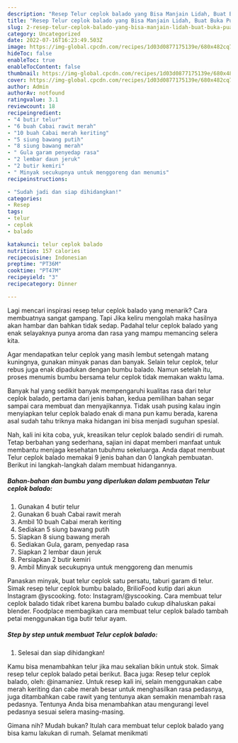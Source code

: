 ```yaml
---
description: "Resep Telur ceplok balado yang Bisa Manjain Lidah, Buat Buka Puasa Enak Banget"
title: "Resep Telur ceplok balado yang Bisa Manjain Lidah, Buat Buka Puasa Enak Banget"
slug: 2-resep-telur-ceplok-balado-yang-bisa-manjain-lidah-buat-buka-puasa-enak-banget
category: Uncategorized
date: 2022-07-16T16:23:49.503Z
image: https://img-global.cpcdn.com/recipes/1d03d0877175139e/680x482cq70/telur-ceplok-balado-foto-resep-utama.jpg
hideToc: false
enableToc: true
enableTocContent: false
thumbnail: https://img-global.cpcdn.com/recipes/1d03d0877175139e/680x482cq70/telur-ceplok-balado-foto-resep-utama.jpg
cover: https://img-global.cpcdn.com/recipes/1d03d0877175139e/680x482cq70/telur-ceplok-balado-foto-resep-utama.jpg
author: Admin
authorAv: notfound
ratingvalue: 3.1
reviewcount: 18
recipeingredient:
- "4 butir telur"
- "6 buah Cabai rawit merah"
- "10 buah Cabai merah keriting"
- "5 siung bawang putih"
- "8 siung bawang merah"
- " Gula garam penyedap rasa"
- "2 lembar daun jeruk"
- "2 butir kemiri"
- " Minyak secukupnya untuk menggoreng dan menumis"
recipeinstructions:

- "Sudah jadi dan siap dihidangkan!"
categories:
- Resep
tags:
- telur
- ceplok
- balado

katakunci: telur ceplok balado 
nutrition: 157 calories
recipecuisine: Indonesian
preptime: "PT36M"
cooktime: "PT47M"
recipeyield: "3"
recipecategory: Dinner

---
```



Lagi mencari inspirasi resep telur ceplok balado yang menarik? Cara membuatnya sangat gampang. Tapi Jika keliru mengolah maka hasilnya akan hambar dan bahkan tidak sedap. Padahal telur ceplok balado yang enak selayaknya punya aroma dan rasa yang mampu memancing selera kita.


Agar mendapatkan telur ceplok yang masih lembut setengah matang kuningnya, gunakan minyak panas dan banyak. Selain telur ceplok, telur rebus juga enak dipadukan dengan bumbu balado. Namun setelah itu, proses menumis bumbu bersama telur ceplok tidak memakan waktu lama.

Banyak hal yang sedikit banyak mempengaruhi kualitas rasa dari telur ceplok balado, pertama dari jenis bahan, kedua pemilihan bahan segar sampai cara membuat dan menyajikannya. Tidak usah pusing kalau ingin menyiapkan telur ceplok balado enak di mana pun kamu berada, karena asal sudah tahu triknya maka hidangan ini bisa menjadi suguhan spesial.


Nah, kali ini kita coba, yuk, kreasikan telur ceplok balado sendiri di rumah. Tetap berbahan yang sederhana, sajian ini dapat memberi manfaat untuk membantu menjaga kesehatan tubuhmu sekeluarga. Anda dapat membuat Telur ceplok balado memakai 9 jenis bahan dan 0 langkah pembuatan. Berikut ini langkah-langkah dalam membuat hidangannya.

<!--inarticleads1-->

##### Bahan-bahan dan bumbu yang diperlukan dalam pembuatan Telur ceplok balado:

1. Gunakan 4 butir telur
1. Gunakan 6 buah Cabai rawit merah
1. Ambil 10 buah Cabai merah keriting
1. Sediakan 5 siung bawang putih
1. Siapkan 8 siung bawang merah
1. Sediakan  Gula, garam, penyedap rasa
1. Siapkan 2 lembar daun jeruk
1. Persiapkan 2 butir kemiri
1. Ambil  Minyak secukupnya untuk menggoreng dan menumis


Panaskan minyak, buat telur ceplok satu persatu, taburi garam di telur. Simak resep telur ceplok bumbu balado, BrilioFood kutip dari akun Instagram @yscooking. foto: Instagram/@yscooking. Cara membuat telur ceplok balado tidak ribet karena bumbu balado cukup dihaluskan pakai blender. Foodplace membagikan cara membuat telur ceplok balado tambah petai menggunakan tiga butir telur ayam. 

<!--inarticleads2-->

##### Step by step untuk membuat Telur ceplok balado:


1. Selesai dan siap dihidangkan!

Kamu bisa menambahkan telur jika mau sekalian bikin untuk stok. Simak resep telur ceplok balado petai berikut. Baca juga: Resep telur ceplok balado, oleh: @inamaniez. Untuk resep kali ini, selain menggunakan cabe merah keriting dan cabe merah besar untuk menghasilkan rasa pedasnya, juga ditambahkan cabe rawit yang tentunya akan semakin menambah rasa pedasnya. Tentunya Anda bisa menambahkan atau mengurangi level pedasnya sesuai selera masing-masing. 

Gimana nih? Mudah bukan? Itulah cara membuat telur ceplok balado yang bisa kamu lakukan di rumah. Selamat menikmati
